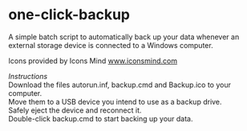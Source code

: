 # one-click-backup<br>
A simple batch script to automatically back up your data whenever an external storage device is connected to a Windows computer.<br>

Icons provided by Icons Mind www.iconsmind.com<br>

*Instructions*<br>
Download the files autorun.inf, backup.cmd and Backup.ico to your computer.<br>
Move them to a USB device you intend to use as a backup drive.<br>
Safely eject the device and reconnect it.<br>
Double-click backup.cmd to start backing up your data.<br>
